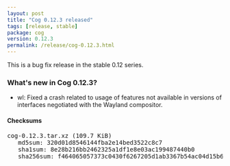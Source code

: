 ```yaml
---
layout: post
title: "Cog 0.12.3 released"
tags: [release, stable]
package: cog
version: 0.12.3
permalink: /release/cog-0.12.3.html
---
```


This is a bug fix release in the stable 0.12 series.

### What's new in Cog 0.12.3?

- wl: Fixed a crash related to usage of features not available in
  versions of interfaces negotiated with the Wayland compositor.

#### Checksums

<pre>
cog-0.12.3.tar.xz (109.7 KiB)
   md5sum: 320d01d8546144fba2e14bed3522c8c7
   sha1sum: 8e28b216bb2462325a1df1e8e03ac199487440b0
   sha256sum: f464065057373c0430f6267205d1ab3367b54ac04d15b6b5531683b03212f45f
</pre>
